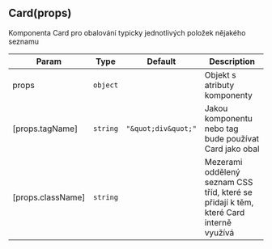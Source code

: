 <a name="Card"></a>

## Card(props)
Komponenta Card pro obalování typicky jednotlivých položek nějakého seznamu


| Param | Type | Default | Description |
| --- | --- | --- | --- |
| props | <code>object</code> |  | Objekt s atributy komponenty |
| [props.tagName] | <code>string</code> | <code>&quot;\&quot;div\&quot;&quot;</code> | Jakou komponentu nebo tag bude používat Card jako obal |
| [props.className] | <code>string</code> |  | Mezerami oddělený seznam CSS tříd, které se přidají k těm, které Card interně využívá |

